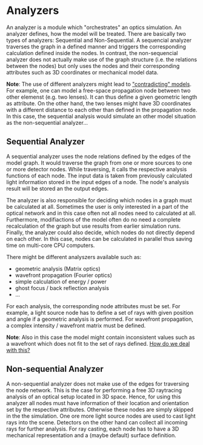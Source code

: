 # Analyzers

An analyzer is a module which "orchestrates" an optics simulation. An analyzer defines, how the model will be treated. There are basically two types of analyzers: Sequential and Non-Sequential. A sequencial analyzer traverses the graph in a defined manner and triggers the corresponding calculation defined inside the nodes. In contrast, the non-sequencial analyzer does not actually make use of the graph structure (i.e. the relations between the nodes) but only uses the nodes and their corresponding attributes such as 3D coordinates or mechanical model data.

**Note**: The use of different analyzers might lead to ["contradicting" models](https://git.gsi.de/phelix/rust/opossum/-/issues/9). For example, one can model a free-space propagation node between two other elemenst (e.g. two lenses). It can thus define a given geometric length as attribute. On the other hand, the two lenses might have 3D coordinates with a different distance to each other than defined in the propagation node. In this case, the sequential analysis would simulate an other model situation as the non-sequential analyzer... 

## Sequential Analyzer

A sequential analyzer uses the node relations defined by the edges of the model graph. It would traverse the graph from one or more sources to one or more detector nodes. While traversing, it calls the respective analysis functions of each node. The input data is taken from previously calculated light information stored in the input edges of a node. The node's analysis result will be stored an the output edges.

The analyzer is also responsible for deciding which nodes in a graph must be calculated at all. Sometimes the user is only interested in a part of the optical network and in this case often not all nodes need to calculated at all. Furthermore, modifiactions of the model often do no need a complete recalculation of the graph but use results from earlier simulation runs. Finally, the analyzer could also decide, which nodes do not directly depend on each other. In this case, nodes can be calculated in parallel thus saving time on multi-core CPU computers.

There might be different analyszers available such as:

  - geometric analysis (Matrix optics)
  - wavefront propagation (Fourier optics)
  - simple calculation of energy / power
  - ghost focus / back reflection analysis
  - ... 

For each analysis, the corresponding node attributes must be set. For example, a light source node has to define a set of rays with given position and angle if a geometric analysis is performed. For wavefront propagation, a complex intensity / wavefront matrix must be defined. 

**Note**: Also in this case the model might contain inconsistent values such as a wavefront which does not fit to the set of rays defined. [How do we deal with this?](https://git.gsi.de/phelix/rust/opossum/-/issues/9)

## Non-sequential Analyzer

A non-sequential analyzer does not make use of the edges for traversing the node network. This is the case for performing a free 3D raytracing analysis of an optical setup located in 3D space. Hence, for using this analyzer all nodes must have information of their location and orientation set by the respective attributes. Otherwise these nodes are simply skipped in the the simulation. One ore more light source nodes are used to cast light rays into the scene. Detectors on the other hand can collect all incoming rays for further analysis. For ray casting, each node has to have a 3D mechanical representation and a (maybe default) surface definition.
